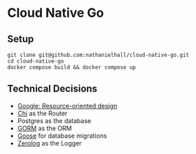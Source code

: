 # Cloud Native Go

## Setup
```shell
git clone git@github.com:nathanielhall/cloud-native-go.git
cd cloud-native-go
docker compose build && docker compose up
```

## Technical Decisions
- [Google: Resource-oriented design](https://cloud.google.com/apis/design/resources)
- [Chi](https://github.com/go-chi/chi) as the Router
- Postgres as the database
- [GORM](https://gorm.io/) as the ORM
- [Goose](https://github.com/pressly/goose) for database migrations
- [Zerolog](https://github.com/rs/zerolog) as the Logger
